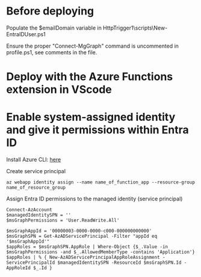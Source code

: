 # Before deploying
Populate the $emailDomain variable in HttpTrigger1\scripts\New-EntraIDUser.ps1

Ensure the proper "Connect-MgGraph" command is uncommented in profile.ps1, see comments in the file.

# Deploy with the Azure Functions extension in VScode


# Enable system-assigned identity and give it permissions within Entra ID
Install Azure CLI: [here](https://learn.microsoft.com/en-us/cli/azure/)

Create service principal
```
az webapp identity assign --name name_of_function_app --resource-group name_of_resource_group
```

Assign Entra ID permissions to the managed identity (service principal)
```
Connect-AzAccount
$managedIdentitySPN = ''
$msGraphPermissions = 'User.ReadWrite.All'

$msGraphAppId = '00000003-0000-0000-c000-000000000000'
$msGraphSPN = Get-AzADServicePrincipal -Filter "appId eq '$msGraphAppId'"
$appRoles = $msGraphSPN.AppRole | Where-Object {$_.Value -in $msGraphPermissions -and $_.AllowedMemberType -contains 'Application'}
$appRoles | % { New-AzADServicePrincipalAppRoleAssignment -ServicePrincipalId $managedIdentitySPN -ResourceId $msGraphSPN.Id -AppRoleId $_.Id }
```